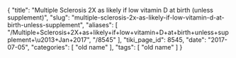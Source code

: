 {
    "title": "Multiple Sclerosis 2X as likely if low vitamin D at birth (unless supplement)",
    "slug": "multiple-sclerosis-2x-as-likely-if-low-vitamin-d-at-birth-unless-supplement",
    "aliases": [
        "/Multiple+Sclerosis+2X+as+likely+if+low+vitamin+D+at+birth+unless+supplement+\u2013+Jan+2017",
        "/8545"
    ],
    "tiki_page_id": 8545,
    "date": "2017-07-05",
    "categories": [
        "old name"
    ],
    "tags": [
        "old name"
    ]
}